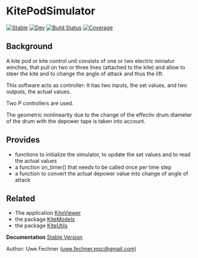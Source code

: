 # KitePodSimulator

[![Stable](https://img.shields.io/badge/docs-stable-blue.svg)](https://ufechner7.github.io/KitePodSimulator.jl/stable)
[![Dev](https://img.shields.io/badge/docs-dev-blue.svg)](https://ufechner7.github.io/KitePodSimulator.jl/dev)
[![Build Status](https://github.com/ufechner7/KitePodSimulator.jl/actions/workflows/CI.yml/badge.svg?branch=main)](https://github.com/ufechner7/KitePodSimulator.jl/actions/workflows/CI.yml?query=branch%3Amain)
[![Coverage](https://codecov.io/gh/ufechner7/KitePodSimulator.jl/branch/main/graph/badge.svg)](https://codecov.io/gh/ufechner7/KitePodSimulator.jl)

## Background
A kite pod or kite control unit consists of one or two electric miniatur winches, that pull on two or three lines (attached to the kite) and allow to steer the kite and to change the angle of attack and thus the lift.

This software acts as controller: It has two inputs, the set values, and two outputs, the actual values.

Two P controllers are used. 

The geometric nonlinearity due to the change of the effectiv drum diameter of the drum with the depower tape is taken into account.

## Provides

- functions to initialize the simulator, to update the set values and to read the actual values
- a function on_timer() that needs to be called once per time step
- a function to convert the actual depower value into change of angle of attack

## Related
- The application [KiteViewer](https://github.com/ufechner7/KiteViewer)
- the package [KiteModels](https://github.com/ufechner7/KiteModels.jl)
- the package [KiteUtils](https://github.com/ufechner7/KiteUtils.jl)

**Documentation** [Stable Version](https://ufechner7.github.io/KitePodSimulator.jl/stable)

Author: Uwe Fechner (uwe.fechner.msc@gmail.com)